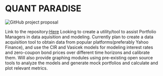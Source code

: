# QUANT PARADISE 
![GitHub](https://img.shields.io/github/license/Naman-Goyal/COMS4995?style=flat-square)
project proposal

Link to the repository:[Here](https://github.com/Naman-Goyal/Quant-paradise)
Looking to create a utility/tool to assist Portfolio Managers in data aquisition and modeling. Currently plan to create a data acquisition tool to obtain data from popular platforms(preferably Yahoo Finance), and use the CIR and Vasicek models for modeling interest rates and zero-coupon bond prices over different time horizons and calibrate them. Will also provide graphing modules using pre-existing open source tools to analyze the models and generate mock portfolios and calculate and plot relevant metrics.
